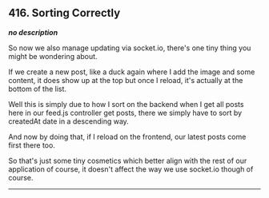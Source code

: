 ## 416. Sorting Correctly

<strong><em>no description</em></strong>

So now we also manage updating via socket.io, there's one tiny thing you might
be wondering about. 

If we create a new post, like a duck again where I add the image and some
content, it does show up at the top but once I reload, it's actually at the
bottom of the list. 

Well this is simply due to how I sort on the backend when I get all posts here
in our feed.js controller get posts, there we simply have to sort by createdAt
date in a descending way. 

And now by doing that, if I reload on the frontend, our latest posts come first
there too. 

So that's just some tiny cosmetics which better align with the rest of our
application of course, it doesn't affect the way we use socket.io though of
course. 

---
